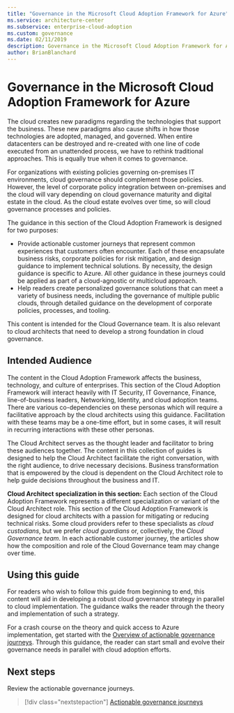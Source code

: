 ```yaml
---
title: "Governance in the Microsoft Cloud Adoption Framework for Azure"
ms.service: architecture-center
ms.subservice: enterprise-cloud-adoption
ms.custom: governance
ms.date: 02/11/2019
description: Governance in the Microsoft Cloud Adoption Framework for Azure
author: BrianBlanchard
---
```


# Governance in the Microsoft Cloud Adoption Framework for Azure

The cloud creates new paradigms regarding the technologies that support the business. These new paradigms also cause shifts in how those technologies are adopted, managed, and governed. When entire datacenters can be destroyed and re-created with one line of code executed from an unattended process, we have to rethink traditional approaches. This is equally true when it comes to governance.

For organizations with existing policies governing on-premises IT environments, cloud governance should complement those policies. However, the level of corporate policy integration between on-premises and the cloud will vary depending on cloud governance maturity and digital estate in the cloud. As the cloud estate evolves over time, so will cloud governance processes and policies.

The guidance in this section of the Cloud Adoption Framework is designed for two purposes:

- Provide actionable customer journeys that represent common experiences that customers often encounter. Each of these encapsulate business risks, corporate policies for risk mitigation, and design guidance to implement technical solutions. By necessity, the design guidance is specific to Azure. All other guidance in these journeys could be applied as part of a cloud-agnostic or multicloud approach.
- Help readers create personalized governance solutions that can meet a variety of business needs, including the governance of multiple public clouds, through detailed guidance on the development of corporate policies, processes, and tooling.

This content is intended for the Cloud Governance team. It is also relevant to cloud architects that need to develop a strong foundation in cloud governance.

## Intended Audience

The content in the Cloud Adoption Framework affects the business, technology, and culture of enterprises. This section of the Cloud Adoption Framework will interact heavily with IT Security, IT Governance, Finance, line-of-business leaders, Networking, Identity, and cloud adoption teams. There are various co-dependencies on these personas which will require a facilitative approach by the cloud architects using this guidance. Facilitation with these teams may be a one-time effort, but in some cases, it will result in recurring interactions with these other personas.

The Cloud Architect serves as the thought leader and facilitator to bring these audiences together. The content in this collection of guides is designed to help the Cloud Architect facilitate the right conversation, with the right audience, to drive necessary decisions. Business transformation that is empowered by the cloud is dependent on the Cloud Architect role to help guide decisions throughout the business and IT.

**Cloud Architect specialization in this section:** Each section of the Cloud Adoption Framework represents a different specialization or variant of the Cloud Architect role. This section of the Cloud Adoption Framework is designed for cloud architects with a passion for mitigating or reducing technical risks. Some cloud providers refer to these specialists as *cloud custodians*, but we prefer *cloud guardians* or, collectively, the *Cloud Governance team*. In each actionable customer journey, the articles show how the composition and role of the Cloud Governance team may change over time.

## Using this guide

For readers who wish to follow this guide from beginning to end, this content will aid in developing a robust cloud governance strategy in parallel to cloud implementation. The guidance walks the reader through the theory and implementation of such a strategy.

For a crash course on the theory and quick access to Azure implementation, get started with the [Overview of actionable governance journeys](./journeys/index.md). Through this guidance, the reader can start small and evolve their governance needs in parallel with cloud adoption efforts.

## Next steps

Review the actionable governance journeys.

> [!div class="nextstepaction"]
> [Actionable governance journeys](./journeys/index.md)
